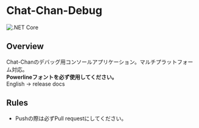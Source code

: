 # Chat-Chan-Debug
![.NET Core](https://github.com/P2P-Develop/Chat-Chan-Debug/workflows/.NET%20Core/badge.svg)
## Overview
Chat-Chanのデバッグ用コンソールアプリケーション。マルチプラットフォーム対応。  
**Powerlineフォントを必ず使用してください。**  
English -> release docs
## Rules
- Pushの際は必ずPull requestにしてください。
